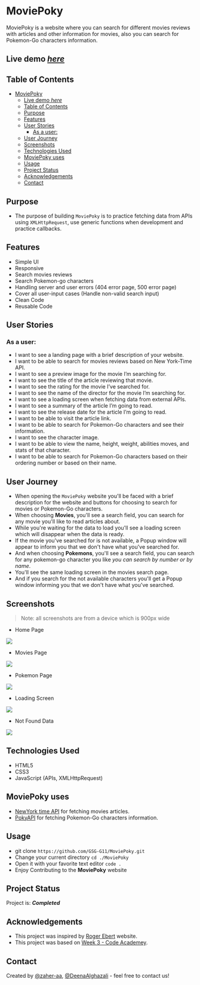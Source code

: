 # MoviePoky

MoviePoky is a website where you can search for different movies reviews with articles and other information for movies, also you can search for Pokemon-Go characters information.

## Live demo [_here_](https://gsg-g11.github.io/MoviePoky/)

## Table of Contents

- [MoviePoky](#moviepoky)
  - [Live demo _here_](#live-demo-here)
  - [Table of Contents](#table-of-contents)
  - [Purpose <span id="purpose"></span>](#purpose-)
  - [Features <span id="features"></span>](#features-)
  - [User Stories <span id="user-stories"></span>](#user-stories-)
    - [As a user:](#as-a-user)
  - [User Journey <span id="user-journey"></span>](#user-journey-)
  - [Screenshots <span id="screenshots"></span>](#screenshots-)
  - [Technologies Used <span id="technologies-used"></span>](#technologies-used-)
  - [MoviePoky uses <span id="apis"></span>](#moviepoky-uses-)
  - [Usage <span id="usage"></span>](#usage-)
  - [Project Status <span id="project-status"></span>](#project-status-)
  - [Acknowledgements <span id="acknowledgements"></span>](#acknowledgements-)
  - [Contact <span id="contact"></span>](#contact-)

## Purpose <span id="purpose"></span>

- The purpose of building `MoviePoky` is to practice fetching data from APIs using `XMLHttpRequest`, use generic functions when development and practice callbacks.

## Features <span id="features"></span>

- Simple UI
- Responsive
- Search movies reviews
- Search Pokemon-go characters
- Handling server and user errors (404 error page, 500 error page)
- Cover all user-input cases (Handle non-valid search input)
- Clean Code
- Reusable Code

## User Stories <span id="user-stories"></span>

### As a user:

- I want to see a landing page with a brief description of your website.
- I want to be able to search for movies reviews based on New York-Time API.
- I want to see a preview image for the movie I’m searching for.
- I want to see the title of the article reviewing that movie.
- I want to see the rating for the movie I’ve searched for.
- I want to see the name of the director for the movie I’m searching for.
- I want to see a loading screen when fetching data from external APIs.
- I want to see a summary of the article I’m going to read.
- I want to see the release date for the article I’m going to read.
- I want to be able to visit the article link.
- I want to be able to search for Pokemon-Go characters and see their information.
- I want to see the character image.
- I want to be able to view the name, height, weight, abilities moves, and stats of that character.
- I want to be able to search for Pokemon-Go characters based on their ordering number or based on their name.

## User Journey <span id="user-journey"></span>

- When opening the `MoviePoky` website you'll be faced with a brief description for the website and buttons for choosing to search for movies or Pokemon-Go characters.
- When choosing **Movies**, you'll see a search field, you can search for any movie you'll like to read articles about.
- While you're waiting for the data to load you'll see a loading screen which will disappear when the data is ready.
- If the movie you've searched for is not available, a Popup window will appear to inform you that we don't have what you've searched for.
- And when choosing **Pokemons**, you'll see a search field, you can search for any pokemon-go character you like _you can search by number or by name_.
- You'll see the same loading screen in the movies search page.
- And if you search for the not available characters you'll get a Popup window informing you that we don't have what you've searched.

## Screenshots <span id="screenshots"></span>

> Note: all screenshots are from a device which is 900px wide

- Home Page

![](https://i.imgur.com/zgNKvAg.png)

- Movies Page

![](https://i.imgur.com/4Si50GM.jpg)

- Pokemon Page

![](https://i.imgur.com/j1nL40h.png)

- Loading Screen

![](https://i.imgur.com/ZhrxceW.png)

- Not Found Data

![](https://i.imgur.com/s5oQ3oI.png)

## Technologies Used <span id="technologies-used"></span>

- HTML5
- CSS3
- JavaScript (APIs, XMLHttpRequest)

## MoviePoky uses <span id="apis"></span>

- [NewYork time API](https://developer.nytimes.com/docs/movie-reviews-api/1/overview) for fetching movies articles.
- [PokyAPI](https://pokeapi.co/) for fetching Pokemon-Go characters information.

## Usage <span id="usage"></span>

- git clone `https://github.com/GSG-G11/MoviePoky.git`
- Change your current directory `cd ./MoviePoky`
- Open it with your favorite text editor `code .`
- Enjoy Contributing to the **MoviePoky** website

## Project Status <span id="project-status"></span>

Project is: **_Completed_**

## Acknowledgements <span id="acknowledgements"></span>

- This project was inspired by [Roger Ebert](https://www.rogerebert.com/) website.
- This project was based on [Week 3 - Code Academey](https://github.com/GSG-G11/curriculum/tree/main/coursebook/week-3).

## Contact <span id="contact"></span>

Created by [@zaher-aa](https://github.com/zaher-aa), [@DeenaAlghazali](https://github.com/DeenaAlghazali) - feel free to contact us!
